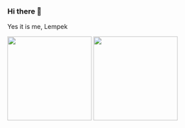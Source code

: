 ### Hi there 👋

Yes it is me, Lempek

<div style="display: left">
  <img src="https://github-readme-stats.vercel.app/api?username=LempekPL&count_private=true&show_icons=true&theme=merko" height="190">
  <img src="https://github-readme-stats.vercel.app/api/top-langs/?username=LempekPL&layout=compact&theme=merko&langs_count=10" height="190">
</div>

